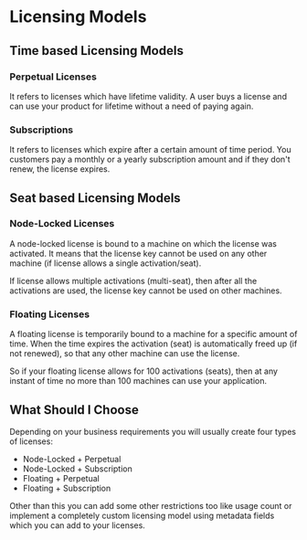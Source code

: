 # Licensing Models

## Time based Licensing Models

### Perpetual Licenses

It refers to licenses which have lifetime validity. A user buys a license and can use your product for lifetime without a need of paying again.

### Subscriptions

It refers to licenses which expire after a certain amount of time period. You customers pay a monthly or a yearly subscription amount and if they don't renew, the license expires. 

## Seat based Licensing Models

### Node-Locked Licenses

A node-locked license is bound to a machine on which the license was activated. It means that the license key cannot be used on any other machine \(if license allows a single activation/seat\).

If license allows multiple activations \(multi-seat\), then after all the activations are used, the license key cannot be used on other machines.

### Floating Licenses

A floating license is temporarily bound to a machine for a specific amount of time. When the time expires the activation \(seat\) is automatically freed up \(if not renewed\), so that any other machine can use the license.

So if your floating license allows for 100 activations \(seats\), then at any instant of time no more than 100 machines can use your application.

## What Should I Choose

Depending on your business requirements you will usually create four types of licenses:

* Node-Locked + Perpetual
* Node-Locked + Subscription
* Floating + Perpetual
* Floating + Subscription

Other than this you can add some other restrictions too like usage count or implement a completely custom licensing model using metadata fields which you can add to your licenses.

